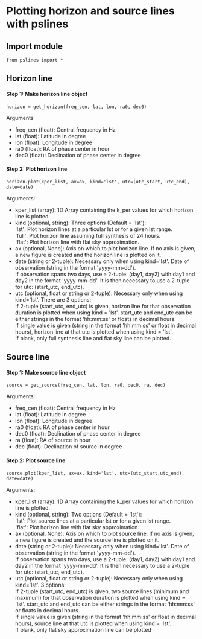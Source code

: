 # Plotting horizon and source lines with pslines

## Import module
```
from pslines import *
```

## Horizon line

#### Step 1: Make horizon line object
```
horizon = get_horizon(freq_cen, lat, lon, ra0, dec0)
```
Arguments  
- freq_cen (float): Central frequency in Hz  
- lat (float): Latitude in degree  
- lon (float): Longitude in degree  
- ra0 (float): RA of phase center in hour  
- dec0 (float): Declination of phase center in degree  

#### Step 2: Plot horizon line
```
horizon.plot(kper_list, ax=ax, kind='lst', utc=(utc_start, utc_end), date=date)
```
Arguments:  
- kper_list (array): 1D Array containing the k_per values for which horizon line is plotted.  
- kind (optional, string): Three options (Default = 'lst'):  
    'lst': Plot horizon lines at a particular lst or for a given lst range.   
    'full': Plot horizon line assuming full synthesis of 24 hours.  
    'flat': Plot horizon line with flat sky approximation.  
- ax (optional, None): Axis on which to plot horizon line. If no axis is given, a new figure is created and the horizon line is plotted on it.  
- date (string or 2-tuple): Necessary only when using kind='lst'. Date of observation (string in the format 'yyyy-mm-dd').   
    If observation spans two days, use a 2-tuple: (day1, day2) with day1 and day2 in the format 'yyyy-mm-dd'. It is then necessary to use a 2-tuple for utc: (start_utc, end_utc).  
- utc (optional, float or string or 2-tuple): Necessary only when using kind='lst'. There are 3 options:  
    If 2-tuple (start_utc, end_utc) is given, horizon line for that observation duration is plotted when using kind = 'lst'. start_utc and end_utc can be either strings in the format 'hh:mm:ss' or floats in decimal hours.  
    If single value is given (string in the format 'hh:mm:ss' or float in decimal hours), horizon line at that utc is plotted when using kind = 'lst'.  
    If blank, only full synthesis line and flat sky line can be plotted.

## Source line

#### Step 1: Make source line object
```
source = get_source(freq_cen, lat, lon, ra0, dec0, ra, dec)
```
Arguments:  
- freq_cen (float): Central frequency in Hz  
- lat (float): Latitude in degree  
- lon (float): Longitude in degree  
- ra0 (float): RA of phase center in hour  
- dec0 (float): Declination of phase center in degree  
- ra (float): RA of source in hour  
- dec (float): Declination of source in degree  

#### Step 2: Plot source line
```
source.plot(kper_list, ax=ax, kind='lst', utc=(utc_start,utc_end), date=date)
```
Arguments:  
- kper_list (array): 1D Array containing the k_per values for which horizon line is plotted.  
- kind (optional, string): Two options (Default = 'lst'):  
    'lst': Plot source lines at a particular lst or for a given lst range.  
    'flat': Plot horizon line with flat sky approximation.  
- ax (optional, None): Axis on which to plot source line. If no axis is given, a new figure is created and the source line is plotted on it.  
- date (string or 2-tuple): Necessary only when using kind='lst'. Date of observation (string in the format 'yyyy-mm-dd').  
    If observation spans two days, use a 2-tuple: (day1, day2) with day1 and day2 in the format 'yyyy-mm-dd'. It is then necessary to use a 2-tuple for utc: (start_utc, end_utc).  
- utc (optional, float or string or 2-tuple): Necessary only when using kind='lst'. 3 options:  
    If 2-tuple (start_utc, end_utc) is given, two source lines (minimum and maximum) for that observation duration is plotted when using kind = 'lst'. start_utc and end_utc can be either strings in the format 'hh:mm:ss' or floats in decimal hours.  
    If single value is given (string in the format 'hh:mm:ss' or float in decimal hours), source line at that utc is plotted when using kind = 'lst'.  
    If blank, only flat sky approximation line can be plotted
